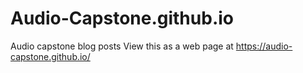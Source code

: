 # Audio-Capstone.github.io
Audio capstone  blog posts
View this as a web page at https://audio-capstone.github.io/
